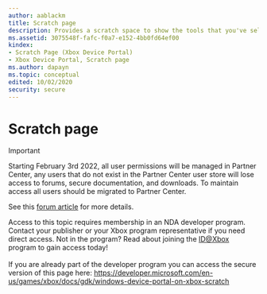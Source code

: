 ```yaml
---
author: aablackm
title: Scratch page
description: Provides a scratch space to show the tools that you've selected by using **Add tools to workspace** on the **Menu** drop-down list.
ms.assetid: 3075548f-fafc-f0a7-e152-4bb0fd64ef00
kindex:
- Scratch Page (Xbox Device Portal)
- Xbox Device Portal, Scratch page
ms.author: dapayn
ms.topic: conceptual
edited: 10/02/2020
security: secure
---
```


# Scratch page
> [!IMPORTANT]
> Starting February 3rd 2022, all user permissions will be managed in Partner Center, any users that do not exist in the Partner Center user store will lose access to forums, secure documentation, and downloads. To maintain access all users should be migrated to Partner Center. <p></p>See this <a href="https://forums.xboxlive.com/articles/132187/breaking-change-user-access-for-forums-secure-docu.html">forum article</a> for more details.  

 Access to this topic requires membership in an NDA developer program. Contact your publisher or your Xbox program representative if you need direct access. Not in the program? Read about joining the <a href="https://www.xbox.com/Developers/id">ID@Xbox</a> program to gain access today!  <br/><br/>If you are already part of the developer program you can access the secure version of this page here: <a target="_blank" href="https://developer.microsoft.com/en-us/games/xbox/docs/gdk/windows-device-portal-on-xbox-scratch">https://developer.microsoft.com/en-us/games/xbox/docs/gdk/windows-device-portal-on-xbox-scratch</a>